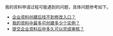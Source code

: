 
我的资料申请过程可能遇到的问题，具体问题参考如下。
- [企业资料创建后找不到修改入口？](https://cloud.tencent.com/document/product/400/69295)
- [我的资料中最多可创建多少个实例？](https://cloud.tencent.com/document/product/400/69295)
- [提交企业资料后中多久可以完成审核？](https://cloud.tencent.com/document/product/400/69295)
